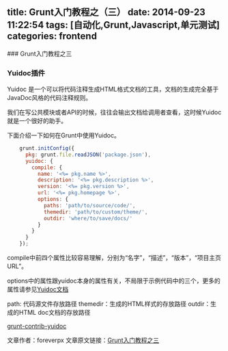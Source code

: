 title: Grunt入门教程之（三）
date: 2014-09-23 11:22:54
tags: [自动化,Grunt,Javascript,单元测试]
categories: frontend
---

​### Grunt入门教程之三
 
### Yuidoc插件

Yuidoc 是一个可以将代码注释生成HTML格式文档的工具，文档的生成完全基于JavaDoc风格的代码注释规则。

我们在写公共模块或者API的时候，往往会输出文档给调用者查看，这时候Yuidoc就是一个很好的助手。

下面介绍一下如何在Grunt中使用Yuidoc。

<!--more-->

```js
	grunt.initConfig({
	  pkg: grunt.file.readJSON('package.json'),
	  yuidoc: {
	    compile: {
	      name: '<%= pkg.name %>',
	      description: '<%= pkg.description %>',
	      version: '<%= pkg.version %>',
	      url: '<%= pkg.homepage %>',
	      options: {
	        paths: 'path/to/source/code/',
	        themedir: 'path/to/custom/theme/',
	        outdir: 'where/to/save/docs/'
	      }
	    }
	  }
	});
```
compile中前四个属性比较容易理解，分别为“名字”，“描述”，“版本”，“项目主页URL”。

options中的属性跟yuidoc本身的属性有关，不局限于示例代码中的三个，更多的属性请参见[Yuidoc文档](http://yui.github.io/yuidoc/args/index.html)

path: 代码源文件存放路径
themedir：生成的HTML样式的存放路径
outdir：生成的HTML doc文档的存放路径

[grunt-contrib-yuidoc](https://www.npmjs.org/package/grunt-contrib-yuidoc)

文章作者：foreverpx
文章原文链接：[Grunt入门教程之三 ](http://www.foreverpx.cn/2014/09/23/Grunt3)